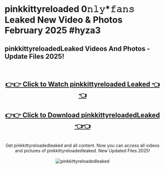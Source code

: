 # pinkkittyreloaded 0𝚗𝚕𝚢*𝚏𝚊𝚗𝚜 Leaked New Video & Photos February 2025 #hyza3

<h2>pinkkittyreloadedLeaked Videos And Photos - Update Files 2025!</h2>
<br>
<div align="center">
<h2><a href="https://mediaupload.pro?title=pinkkittyreloaded&ref=11F" rel="nofollow">👉👉 Click to Watch pinkkittyreloaded Leaked 👈👈</a></h2>
<h2><a href="https://mediaupload.pro?title=pinkkittyreloaded&ref=11F" rel="nofollow">👉👉 Click to Download pinkkittyreloadedLeaked 👈👈</a></h2>
<br>
Get pinkkittyreloadedleaked and all content. Now you can access all videos and pictures of pinkkittyreloadedleaked. New Updated Files 2025!
<br>
<br>
<a href="https://mediaupload.pro?title=pinkkittyreloaded&ref=11F" rel="nofollow" data-target="animated-image.originalLink"><img src="https://i.ibb.co/Gkj2r4b/banner.png" alt="pinkkittyreloadedleaked" style="max-width: 100%; display: inline-block;" data-target="animated-image.originalImage"></a>
</div>
<br>

